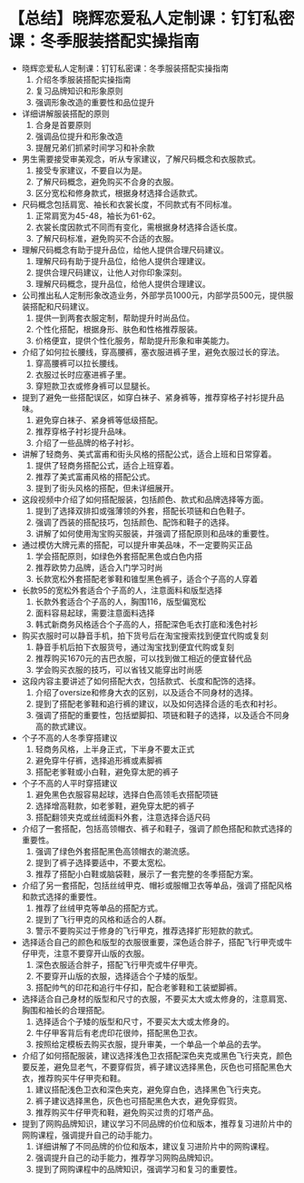 # 【总结】晓辉恋爱私人定制课：钉钉私密课：冬季服装搭配实操指南

-   晓辉恋爱私人定制课：钉钉私密课：冬季服装搭配实操指南
    1.  介绍冬季服装搭配实操指南
    2.  复习品牌知识和形象原则
    3.  强调形象改造的重要性和品位提升
-   详细讲解服装搭配的原则
    1.  合身是首要原则
    2.  强调品位提升和形象改造
    3.  提醒兄弟们抓紧时间学习和补余款
-   男生需要接受审美观念，听从专家建议，了解尺码概念和衣服款式。
    1.  接受专家建议，不要自以为是。
    2.  了解尺码概念，避免购买不合身的衣服。
    3.  区分宽松和修身款式，根据身材选择合适款式。
-   尺码概念包括肩宽、袖长和衣裳长度，不同款式有不同标准。
    1.  正常肩宽为45-48，袖长为61-62。
    2.  衣裳长度因款式不同而有变化，需根据身材选择合适长度。
    3.  了解尺码标准，避免购买不合适的衣服。
-   理解尺码概念有助于提升品位，给他人提供合理尺码建议。
    1.  理解尺码有助于提升品位，给他人提供合理建议。
    2.  提供合理尺码建议，让他人对你印象深刻。
    3.  理解尺码概念，提升品位，给他人提供合理建议。
-   公司推出私人定制形象改造业务，外部学员1000元，内部学员500元，提供服装搭配和尺码建议。
    1.  提供一到两套衣服定制，帮助提升时尚品位。
    2.  个性化搭配，根据身形、肤色和性格推荐服装。
    3.  价格便宜，提供个性化服务，帮助提升形象和审美能力。
-   介绍了如何拉长腰线，穿高腰裤，塞衣服进裤子里，避免衣服过长的穿法。
    1.  穿高腰裤可以拉长腰线。
    2.  衣服过长时应塞进裤子里。
    3.  穿短款卫衣或修身裤可以显腿长。
-   提到了避免一些搭配误区，如穿白袜子、紧身裤等，推荐穿格子衬衫提升品味。
    1.  避免穿白袜子、紧身裤等低级搭配。
    2.  推荐穿格子衬衫提升品味。
    3.  介绍了一些品牌的格子衬衫。
-   讲解了轻商务、美式富甫和街头风格的搭配公式，适合上班和日常穿着。
    1.  提供了轻商务搭配公式，适合上班穿着。
    2.  推荐了美式富甫风格的搭配公式。
    3.  提到了街头风格的搭配，但未详细展开。
-   这段视频中介绍了如何搭配服装，包括颜色、款式和品牌选择等方面。
    1.  提到了选择双排扣或强薄领的外套，搭配长项链和白色鞋子。
    2.  强调了西装的搭配技巧，包括颜色、配饰和鞋子的选择。
    3.  讲解了如何使用淘宝购买服装，并强调了搭配原则和品味的重要性。
-   通过模仿大牌元素的搭配，可以提升审美品味，不一定要购买正品
    1.  学会搭配原则，如绿色外套搭配黑色或白色内搭
    2.  推荐欧势力品牌，适合入门学习时尚
    3.  长款宽松外套搭配老爹鞋和锥型黑色裤子，适合个子高的人穿着
-   长款95的宽松外套适合个子高的人，注意面料和版型选择
    1.  长款外套适合个子高的人，胸围116，版型偏宽松
    2.  面料容易起球，需要注意面料选择
    3.  韩式新商务风格适合个子高的人，搭配深色毛衣打底和浅色衬衫
-   购买衣服时可以静音手机，拍下货号后在淘宝搜索找到便宜代购或复刻
    1.  静音手机后拍下衣服货号，通过淘宝找到便宜代购或复刻
    2.  推荐购买1670元的吉巴衣服，可以找到做工相近的便宜替代品
    3.  学会购买衣服的技巧，可以省钱又能穿出时尚感
-   这段内容主要讲述了如何搭配大衣，包括款式、长度和配饰的选择。
    1.  介绍了oversize和修身大衣的区别，以及适合不同身材的选择。
    2.  提到了搭配老爹鞋和追行裤的建议，以及如何选择合适的毛衣和衬衫。
    3.  强调了搭配的重要性，包括塑脚扣、项链和鞋子的选择，以及适合不同身高的款式建议。
-   个子不高的人冬季穿搭建议
    1.  轻商务风格，上半身正式，下半身不要太正式
    2.  避免穿牛仔裤，选择追形裤或素脚裤
    3.  搭配老爹鞋或小白鞋，避免穿太肥的裤子
-   个子不高的人平时穿搭建议
    1.  避免黑色衣服容易起球，选择白色高领毛衣搭配项链
    2.  选择增高鞋款，如老爹鞋，避免穿太肥的裤子
    3.  搭配翻领夹克或丝绒面料外套，注意选择合适尺码
-   介绍了一套搭配，包括高领帽衣、裤子和鞋子，强调了颜色搭配和款式选择的重要性。
    1.  强调了绿色外套搭配黑色高领帽衣的潮流感。
    2.  提到了裤子选择要适中，不要太宽松。
    3.  推荐了搭配小白鞋或脑袋鞋，展示了一套完整的冬季搭配方案。
-   介绍了另一套搭配，包括丝绒甲克、帽衫或服帽卫衣等单品，强调了搭配风格和款式选择的重要性。
    1.  推荐了丝绒甲克等单品的搭配方式。
    2.  提到了飞行甲克的风格和适合的人群。
    3.  警示不要购买过于修身的飞行甲克，推荐选择扩形短款的款式。
-   选择适合自己的颜色和版型的衣服很重要，深色适合胖子，搭配飞行甲壳或牛仔甲壳，注意不要穿开山版的衣服。
    1.  深色衣服适合胖子，搭配飞行甲壳或牛仔甲壳。
    2.  不要穿开山版的衣服，选择适合个子矮的版型。
    3.  搭配帅气的印花和追行牛仔扣，配合老爹鞋和工装塑脚裤。
-   选择适合自己身材的版型和尺寸的衣服，不要买太大或太修身的，注意肩宽、胸围和袖长的合理搭配。
    1.  选择适合个子矮的版型和尺寸，不要买太大或太修身的。
    2.  牛仔甲客背后有老虎印花很帅，搭配黑色卫衣。
    3.  按照给定模板去购买衣服，提升审美，一个单品一个单品的去学。
-   介绍了如何搭配服装，建议选择浅色卫衣搭配深色夹克或黑色飞行夹克，颜色要反差，避免显老气，不要穿假货，裤子建议选择黑色，灰色也可搭配黑色大衣，推荐购买牛仔甲壳和鞋。
    1.  建议搭配浅色卫衣和深色夹克，避免穿白色，选择黑色飞行夹克。
    2.  裤子建议选择黑色，灰色也可搭配黑色大衣，避免穿假货。
    3.  推荐购买牛仔甲壳和鞋，避免购买过贵的灯塔产品。
-   提到了网购品牌知识，建议学习不同品牌的价位和版本，推荐复习进阶片中的网购课程，强调提升自己的动手能力。
    1.  详细讲解了不同品牌的价位和版本，建议复习进阶片中的网购课程。
    2.  强调提升自己的动手能力，推荐学习网购品牌知识。
    3.  提到了网购课程中的品牌知识，强调学习和复习的重要性。